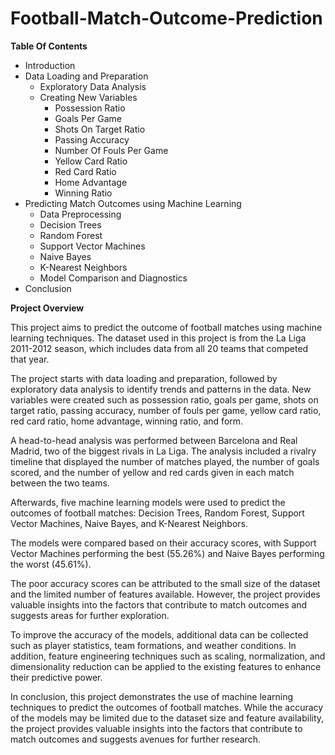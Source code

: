 # Football-Match-Outcome-Prediction
**Table Of Contents**
- Introduction
- Data Loading and Preparation
  - Exploratory Data Analysis
  - Creating New Variables
    - Possession Ratio
    - Goals Per Game
    - Shots On Target Ratio
    - Passing Accuracy
    - Number Of Fouls Per Game
    - Yellow Card Ratio
    - Red Card Ratio
    - Home Advantage
    - Winning Ratio
- Predicting Match Outcomes using Machine Learning
  - Data Preprocessing
  - Decision Trees
  - Random Forest
  - Support Vector Machines
  - Naive Bayes
  - K-Nearest Neighbors
  - Model Comparison and Diagnostics
- Conclusion


**Project Overview**

This project aims to predict the outcome of football matches using machine learning techniques. The dataset used in this project is from the La Liga 2011-2012 season, which includes data from all 20 teams that competed that year.

The project starts with data loading and preparation, followed by exploratory data analysis to identify trends and patterns in the data. New variables were created such as possession ratio, goals per game, shots on target ratio, passing accuracy, number of fouls per game, yellow card ratio, red card ratio, home advantage, winning ratio, and form.

A head-to-head analysis was performed between Barcelona and Real Madrid, two of the biggest rivals in La Liga. The analysis included a rivalry timeline that displayed the number of matches played, the number of goals scored, and the number of yellow and red cards given in each match between the two teams.

Afterwards, five machine learning models were used to predict the outcomes of football matches: Decision Trees, Random Forest, Support Vector Machines, Naive Bayes, and K-Nearest Neighbors.

The models were compared based on their accuracy scores, with Support Vector Machines performing the best (55.26%) and Naive Bayes performing the worst (45.61%).

The poor accuracy scores can be attributed to the small size of the dataset and the limited number of features available. However, the project provides valuable insights into the factors that contribute to match outcomes and suggests areas for further exploration.

To improve the accuracy of the models, additional data can be collected such as player statistics, team formations, and weather conditions. In addition, feature engineering techniques such as scaling, normalization, and dimensionality reduction can be applied to the existing features to enhance their predictive power.

In conclusion, this project demonstrates the use of machine learning techniques to predict the outcomes of football matches. While the accuracy of the models may be limited due to the dataset size and feature availability, the project provides valuable insights into the factors that contribute to match outcomes and suggests avenues for further research.
